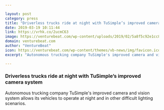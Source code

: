 ```yaml
---

layout: post
category: press
title: "Driverless trucks ride at night with TuSimple’s improved camera system"
date: 2019-03-19 10:11:44
link: https://vrhk.co/2ucmC63
image: https://venturebeat.com/wp-content/uploads/2019/02/5a8f5c92e1cc8.image_.jpg?w=1200&strip=all
domain: venturebeat.com
author: "VentureBeat"
icon: https://venturebeat.com/wp-content/themes/vb-news/img/favicon.ico
excerpt: "Autonomous trucking company TuSimple's improved camera and vision system allows its vehicles to operate at night and in other difficult lighting scenarios."

---
```


### Driverless trucks ride at night with TuSimple’s improved camera system

Autonomous trucking company TuSimple's improved camera and vision system allows its vehicles to operate at night and in other difficult lighting scenarios.
